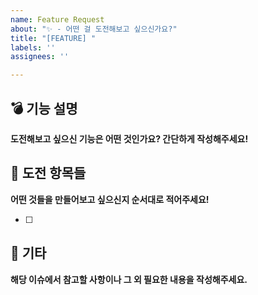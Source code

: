 ```yaml
---
name: Feature Request
about: "✨ - 어떤 걸 도전해보고 싶으신가요?"
title: "[FEATURE] "
labels: ''
assignees: ''

---
```


## 💣 기능 설명

**도전해보고 싶으신 기능은 어떤 것인가요? 간단하게 작성해주세요!**

## 🔨 도전 항목들

**어떤 것들을 만들어보고 싶으신지 순서대로 적어주세요!**

- [ ]

## 🎸 기타

**해당 이슈에서 참고할 사항이나 그 외 필요한 내용을 작성해주세요.**
